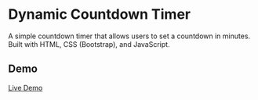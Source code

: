 # Dynamic Countdown Timer

A simple countdown timer that allows users to set a countdown in minutes. Built with HTML, CSS (Bootstrap), and JavaScript.

## Demo

[Live Demo](https://dynamic-countdown-timer.netlify.app)
